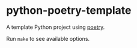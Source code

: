 # python-poetry-template

A template Python project using [poetry](https://python-poetry.org/).

Run `make` to see available options.
